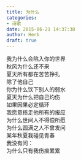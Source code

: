 ```yaml
---  
title: 为什么  
categories:  
- 诗歌  
date: 2015-06-21 14:37:38  
author: Herb  
draft: true
---  
```

我为什么会陷入你的世界  
秋风为什么还不来  
夏天所有都在苦苦挣扎  
除了他自己    
你为什么饮下别人的弱水  
夏天为什么把自己灼伤  
如果因果必定循环  
我愿意揽走他所有的报应    
为什么世间人不得偿所愿  
为什么圆满之人不曾发问  
某年秋夏我碰见青春  
我没有问：  
为什么只有我伤痕累累